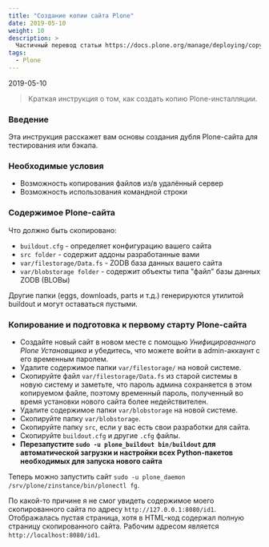 ```yaml
---
title: "Создание копии сайта Plone"
date: 2019-05-10
weight: 10
description: >
  Частичный перевод статьи https://docs.plone.org/manage/deploying/copy.html с моими дополнениями.
tags:
  - Plone
---
```


2019-05-10

> Краткая инструкция о том, как создать копию Plone-инсталляции.

### Введение
Эта инструкция расскажет вам основы создания дубля Plone-сайта для тестирования или бэкапа.

### Необходимые условия
- Возможность копирования файлов из/в удалённый сервер
- Возможность использования командной строки

### Содержимое Plone-сайта
Что должно быть скопировано:

- `buildout.cfg` - определяет конфигурацию вашего сайта
- `src folder` - содержит аддоны разработанные вами
- `var/filestorage/Data.fs` - ZODB база данных вашего сайта
- `var/blobstorage folder` - содержит объекты типа "файл" базы данных ZODB (BLOBы)

Другие папки (eggs, downloads, parts и т.д.) генерируются утилитой buildout и могут оставаться пустыми.

### Копирование и подготовка к первому старту Plone-сайта
- Создайте новый сайт в новом месте с помощью *Унифицированного Plone Установщика* и убедитесь, что можете войти в admin-аккаунт с его временным паролем.
- Удалите содержимое папки `var/filestorage/` на новой системе.
- Скопируйте файл `var/filestorage/Data.fs` из старой системы в новую систему и заметьте, что пароль админа сохраняется в этом копируемом файле, поэтому временный пароль, полученный во время установки нового сайта более недействителен.
- Удалите содержимое папки `var/blobstorage` на новой системе.
- Скопируйте папку `var/blobstorage`.
- Скопируйте папку `src`, если у вас есть свои разработки для сайта.
- Скопируйте `buildout.cfg` и другие `.cfg` файлы.
- **Перезапустите `sudo -u plone_buildout bin/buildout` для автоматической загрузки и настройки всех Python-пакетов необходимых для запуска нового сайта**

Теперь можно запустить сайт `sudo -u plone_daemon /srv/plone/zinstance/bin/plonectl fg`.

По какой-то причине я не смог увидеть содержимое моего скопированного сайта по адресу `http://127.0.0.1:8080/id1`. Отображалась пустая страница, хотя в HTML-код содержал полную страницу скопированного сайта.  Рабочим адресом является `http://localhost:8080/id1`.
